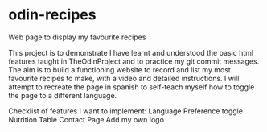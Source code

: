 # odin-recipes
Web page to display my favourite recipes

This project is to demonstrate I have learnt and understood the basic html features taught in TheOdinProject and to practice my git commit messages.
The aim is to build a functioning website to record and list my most favourite recipes to make, with a video and detailed instructions.
I will attempt to recreate the page in spanish to self-teach myself how to toggle the page to a different language.

Checklist of features I want to implement:
Language Preference toggle
Nutrition Table
Contact Page
Add my own logo
